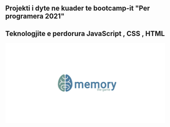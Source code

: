 ## Projekti i dyte ne kuader te bootcamp-it "Per programera 2021"
## Teknologjite e perdorura JavaScript , CSS , HTML
<img src="./resources/images/logo1.png">
